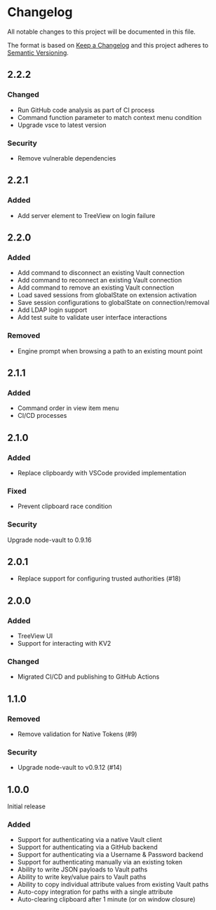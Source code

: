 # Changelog

All notable changes to this project will be documented in this file.

The format is based on [Keep a Changelog](http://keepachangelog.com/en/1.0.0/) and this project adheres to [Semantic Versioning](http://semver.org/spec/v2.0.0.html).

## 2.2.2

### Changed
- Run GitHub code analysis as part of CI process
- Command function parameter to match context menu condition
- Upgrade vsce to latest version

### Security
- Remove vulnerable dependencies

## 2.2.1

### Added
- Add server element to TreeView on login failure

## 2.2.0

### Added
- Add command to disconnect an existing Vault connection
- Add command to reconnect an existing Vault connection
- Add command to remove an existing Vault connection
- Load saved sessions from globalState on extension activation
- Save session configurations to globalState on connection/removal
- Add LDAP login support
- Add test suite to validate user interface interactions

### Removed
- Engine prompt when browsing a path to an existing mount point

## 2.1.1

### Added
- Command order in view item menu
- CI/CD processes

## 2.1.0

### Added
- Replace clipboardy with VSCode provided implementation

### Fixed
- Prevent clipboard race condition

### Security
Upgrade node-vault to 0.9.16

## 2.0.1

- Replace support for configuring trusted authorities (#18)

## 2.0.0

### Added
- TreeView UI
- Support for interacting with KV2

### Changed
- Migrated CI/CD and publishing to GitHub Actions

## 1.1.0

### Removed
- Remove validation for Native Tokens (#9)

### Security
- Upgrade node-vault to v0.9.12 (#14)

## 1.0.0

Initial release

### Added
- Support for authenticating via a native Vault client
- Support for authenticating via a GitHub backend
- Support for authenticating via a Username & Password backend
- Support for authenticating manually via an existing token
- Ability to write JSON payloads to Vault paths
- Ability to write key/value pairs to Vault paths
- Ability to copy individual attribute values from existing Vault paths
- Auto-copy integration for paths with a single attribute
- Auto-clearing clipboard after 1 minute (or on window closure)
